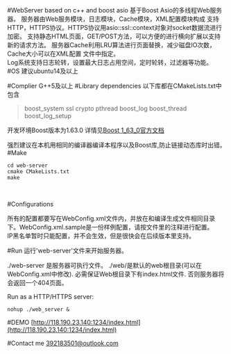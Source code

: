 #WebServer based on c++ and boost asio
基于Boost Asio的多线程Web服务器。
服务器由Web服务模块，日志模块，Cache模块，XML配置模块构成
支持HTTP，HTTPS协议。HTTPS协议用asio::ssl::context对象对socket数据流进行加密。
支持静态HTML页面，GET/POST方法，可以方便的进行横向扩展以支持新的请求方法。
服务器Cache利用LRU算法进行页面替换，减少磁盘IO次数，Cache大小可以在XML配置 文件中指定。   
Log系统支持日志轮转，设置最大日志占用空间，定时轮转，过滤器等功能。
#OS
建议ubuntu14及以上<br>

#Complier
G++5及以上
#Library dependencies
以下库都在CMakeLists.txt中包含
> boost_system 
> ssl 
> crypto 
> pthread 
> boost_log 
> boost_thread 
> boost_log_setup 

开发环境Boost版本为1.63.0
详情见[Boost 1_63_0官方文档](http://www.boost.org/doc/)

强烈建议在本机用相同的编译器编译本程序以及Boost库,防止链接动态库时出错。
#Make
```
cd web-server
cmake CMakeLists.txt
make
```
  

#Configurations

所有的配置都要写在WebConfig.xml文件内，并放在和编译生成文件相同目录下。WebConfig.xml.sample是一份样例配置，请按文件里的注释进行配置。   
IP黑名单暂时只能配置，并不会生效，但是很快会在后续版本里支持。

#Run
运行'web-server'文件来开始服务器。

./web-server 是服务器可执行文件。 ./web/是默认的web根目录(可以在WebConfig.xml中修改). 必需保证Web根目录下有index.html文件. 否则服务器将会返回一个404页面。

Run as a HTTP/HTTPS server:<br>
```
nohup ./web_server &
```


#DEMO
[http://118.190.23.140:1234/index.html](http://118.190.23.140:1234/index.html)<br>

#Contact me
392183501@outlook.com<br>
